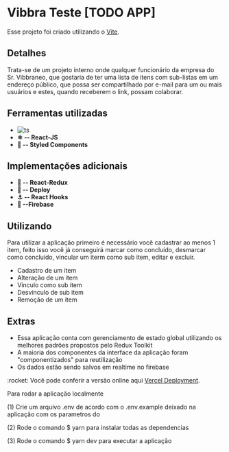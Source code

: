 # Vibbra Teste [TODO APP]

Esse projeto foi criado utilizando o [Vite](https://vitejs.dev/).

## Detalhes

Trata-se de um projeto interno onde qualquer funcionário da empresa do Sr. Vibbraneo, que gostaria de ter uma lista de itens com sub-listas em um endereço público, que possa ser compartilhado por e-mail para um ou mais usuários e estes, quando receberem o link, possam colaborar.

## Ferramentas utilizadas

- ![ts](https://badgen.net/badge/-/TypeScript/blue?icon=typescript&label)
- <b>:atom_symbol: -- React-JS</b>
- <b>:nail_care: -- Styled Components</b>

## Implementações adicionais

- <b>:high_brightness: -- React-Redux</b>
- <b>:tada: -- Deploy</b>
- <b>:anchor: -- React Hooks</b>
- <b>:tada: --Firebase</b>


## Utilizando

Para utilizar a aplicação primeiro é necessário você cadastrar ao menos 1 item, feito isso você já conseguirá marcar como concluído, desmarcar como concluído, vincular um iterm como sub item, editar e excluir.

- Cadastro de um item
- Alteração de um item
- Vinculo como sub item
- Desvínculo de sub item
- Remoção de um item

## Extras

- Essa aplicação conta com gerenciamento de estado global utilizando os melhores padrões propostos pelo Redux Toolkit
- A maioria dos componentes da interface da aplicação foram "componentizados" para reutilização
- Os dados estão sendo salvos em realtime no firebase

<p>
:rocket: Você pode conferir a versão online aqui <a href="https://vibbra-todo-list-coral.vercel.app" rel="">Vercel Deployment</a>.
</p>

<p>
Para rodar a aplicação localmente
</p>
<p>(1) Crie um arquivo .env de acordo com o .env.example deixado na aplicação com os parametros do</p>
<p>(2) Rode o comando $ yarn para instalar todas as dependencias</p>
<p>(3) Rode o comando $ yarn dev para executar a aplicação</p>